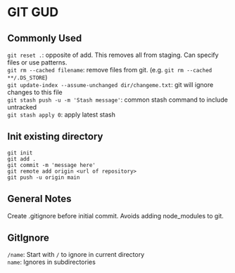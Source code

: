 # GIT GUD


## Commonly Used
`git reset .`: opposite of add. This removes all from staging. Can specify files or use patterns.\
`git rm --cached filename`: remove files from git. (e.g. `git rm --cached **/.DS_STORE`)\
`git update-index --assume-unchanged dir/changeme.txt`: git will ignore changes to this file\
`git stash push -u -m 'Stash message'`: common stash command to include untracked\
`git stash apply 0`: apply latest stash

## Init existing directory
```
git init
git add .
git commit -m 'message here'
git remote add origin <url of repository>
git push -u origin main
```

## General Notes
Create .gitignore before initial commit. Avoids adding node_modules to git.  

## GitIgnore
`/name`: Start with `/` to ignore in current directory\
`name`: Ignores in subdirectories